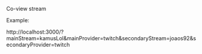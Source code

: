 Co-view stream

Example:

http://localhost:3000/?mainStream=kamusLol&mainProvider=twitch&secondaryStream=joaos92&secondaryProvider=twitch
